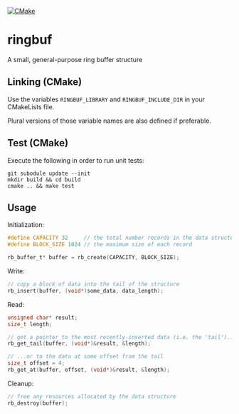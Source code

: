 [![CMake](https://github.com/aschuhardt/ringbuf/actions/workflows/cmake.yml/badge.svg)](https://github.com/aschuhardt/ringbuf/actions/workflows/cmake.yml)

# ringbuf
  
A small, general-purpose ring buffer structure 

## Linking (CMake)

Use the variables `RINGBUF_LIBRARY` and `RINGBUF_INCLUDE_DIR` in your CMakeLists file.

Plural versions of those variable names are also defined if preferable.

## Test (CMake)

Execute the following in order to run unit tests:

```
git subodule update --init
mkdir build && cd build
cmake .. && make test
```

## Usage

Initialization:
```c
#define CAPACITY 32     // the total number records in the data structure
#define BLOCK_SIZE 1024 // the maximum size of each record

rb_buffer_t* buffer = rb_create(CAPACITY, BLOCK_SIZE);
```


Write:
```c
// copy a block of data into the tail of the structure
rb_insert(buffer, (void*)some_data, data_length);
```


Read:
```c
unsigned char* result;
size_t length;

// get a pointer to the most recently-inserted data (i.e. the 'tail')...
rb_get_tail(buffer, (void*)&result, &length);

// ...or to the data at some offset from the tail
size_t offset = 4;
rb_get_at(buffer, offset, (void*)&result, &length);
```


Cleanup:
```c
// free any resources allocated by the data structure
rb_destroy(buffer);
```
